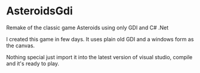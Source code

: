 # AsteroidsGdi
Remake of the classic game Asteroids using only GDI and C# .Net

I created this game in few days.  It uses plain old GDI and a windows form as the canvas.  

Nothing special just import it into the latest version of visual studio, compile and it's ready to play.

